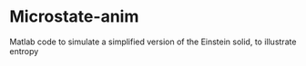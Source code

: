 # Microstate-anim
Matlab code to simulate a simplified version of the Einstein solid, to illustrate entropy
